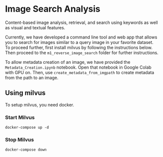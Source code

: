 # Image Search Analysis

Content-based image analysis, retrieval, and search using keywords as well as visual and textual features.

Currently, we have developed a command line tool and web app that allows you to search for images similar to a query image in your favorite dataset. To proceed further, first install milvus by following the instructions below. Then proceed to the `m1_reverse_image_search` folder for further instructions.

To allow metadata creation of an image, we have provided the `Metadata_Creation.ipynb` notebook. Open that notebook in Google Colab with GPU on. Then, use `create_metadata_from_imgpath` to create metadata from the path to an image.

## Using milvus

To setup milvus, you need docker.

### Start Milvus

`docker-compose up -d`

### Stop Milvus

`docker-compose down`
